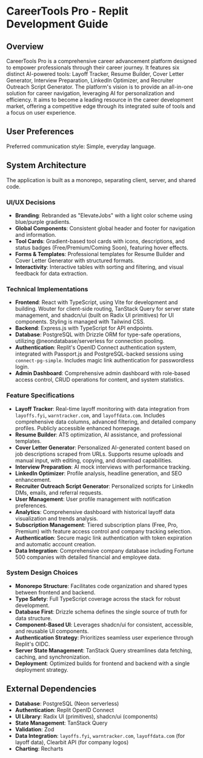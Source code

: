 # CareerTools Pro - Replit Development Guide

## Overview

CareerTools Pro is a comprehensive career advancement platform designed to empower professionals through their career journey. It features six distinct AI-powered tools: Layoff Tracker, Resume Builder, Cover Letter Generator, Interview Preparation, LinkedIn Optimizer, and Recruiter Outreach Script Generator. The platform's vision is to provide an all-in-one solution for career navigation, leveraging AI for personalization and efficiency. It aims to become a leading resource in the career development market, offering a competitive edge through its integrated suite of tools and a focus on user experience.

## User Preferences

Preferred communication style: Simple, everyday language.

## System Architecture

The application is built as a monorepo, separating client, server, and shared code.

### UI/UX Decisions
- **Branding**: Rebranded as "ElevateJobs" with a light color scheme using blue/purple gradients.
- **Global Components**: Consistent global header and footer for navigation and information.
- **Tool Cards**: Gradient-based tool cards with icons, descriptions, and status badges (Free/Premium/Coming Soon), featuring hover effects.
- **Forms & Templates**: Professional templates for Resume Builder and Cover Letter Generator with structured formats.
- **Interactivity**: Interactive tables with sorting and filtering, and visual feedback for data extraction.

### Technical Implementations
- **Frontend**: React with TypeScript, using Vite for development and building. Wouter for client-side routing, TanStack Query for server state management, and shadcn/ui (built on Radix UI primitives) for UI components. Styling is managed with Tailwind CSS.
- **Backend**: Express.js with TypeScript for API endpoints.
- **Database**: PostgreSQL with Drizzle ORM for type-safe operations, utilizing @neondatabase/serverless for connection pooling.
- **Authentication**: Replit's OpenID Connect authentication system, integrated with Passport.js and PostgreSQL-backed sessions using `connect-pg-simple`. Includes magic link authentication for passwordless login.
- **Admin Dashboard**: Comprehensive admin dashboard with role-based access control, CRUD operations for content, and system statistics.

### Feature Specifications
- **Layoff Tracker**: Real-time layoff monitoring with data integration from `layoffs.fyi`, `warntracker.com`, and `layoffdata.com`. Includes comprehensive data columns, advanced filtering, and detailed company profiles. Publicly accessible enhanced homepage.
- **Resume Builder**: ATS optimization, AI assistance, and professional templates.
- **Cover Letter Generator**: Personalized AI-generated content based on job descriptions scraped from URLs. Supports resume uploads and manual input, with editing, copying, and download capabilities.
- **Interview Preparation**: AI mock interviews with performance tracking.
- **LinkedIn Optimizer**: Profile analysis, headline generation, and SEO enhancement.
- **Recruiter Outreach Script Generator**: Personalized scripts for LinkedIn DMs, emails, and referral requests.
- **User Management**: User profile management with notification preferences.
- **Analytics**: Comprehensive dashboard with historical layoff data visualization and trends analysis.
- **Subscription Management**: Tiered subscription plans (Free, Pro, Premium) with feature access control and company tracking selection.
- **Authentication**: Secure magic link authentication with token expiration and automatic account creation.
- **Data Integration**: Comprehensive company database including Fortune 500 companies with detailed financial and employee data.

### System Design Choices
- **Monorepo Structure**: Facilitates code organization and shared types between frontend and backend.
- **Type Safety**: Full TypeScript coverage across the stack for robust development.
- **Database First**: Drizzle schema defines the single source of truth for data structure.
- **Component-Based UI**: Leverages shadcn/ui for consistent, accessible, and reusable UI components.
- **Authentication Strategy**: Prioritizes seamless user experience through Replit's OIDC.
- **Server State Management**: TanStack Query streamlines data fetching, caching, and synchronization.
- **Deployment**: Optimized builds for frontend and backend with a single deployment strategy.

## External Dependencies

- **Database**: PostgreSQL (Neon serverless)
- **Authentication**: Replit OpenID Connect
- **UI Library**: Radix UI (primitives), shadcn/ui (components)
- **State Management**: TanStack Query
- **Validation**: Zod
- **Data Integration**: `layoffs.fyi`, `warntracker.com`, `layoffdata.com` (for layoff data), Clearbit API (for company logos)
- **Charting**: Recharts